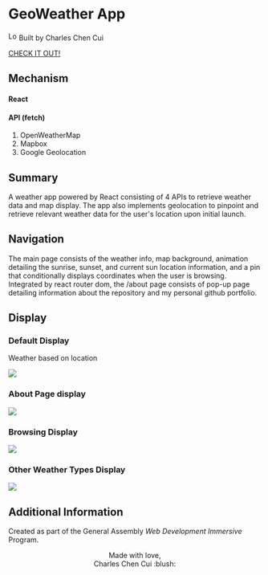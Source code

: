 # GeoWeather App

<img src="https://imgur.com/1MgsANj.png" alt="Logo" width="17"/> <span> Built by Charles Chen Cui </span>

<a href= "https://ccgeoweather.herokuapp.com/">CHECK IT OUT!</a>
  
## Mechanism
#### React
#### API (fetch)
1. OpenWeatherMap
2. Mapbox
3. Google Geolocation

## Summary
A weather app powered by React consisting of 4 APIs to retrieve weather data and map display. The app also implements geolocation to pinpoint and retrieve relevant weather data for the user's location upon initial launch.

## Navigation
The main page consists of the weather info, map background, animation detailing the sunrise, sunset, and current sun location information, and a pin that conditionally displays coordinates when the user is browsing. Integrated by react router dom, the /about page consists of pop-up page detailing information about the repository and my personal github portfolio.

## Display
### Default Display
Weather based on location

![](https://imgur.com/8Of1ov4.jpg)
### About Page display

![](https://imgur.com/7IXMbmK.jpg)
### Browsing Display

![](https://imgur.com/rSFt3LD.jpg)

### Other Weather Types Display

![](https://imgur.com/sVLET3S.jpg)

## Additional Information
Created as part of the General Assembly *Web Development Immersive* Program.

<p align="center">
Made with love,<br>
Charles Chen Cui :blush:
</p>
